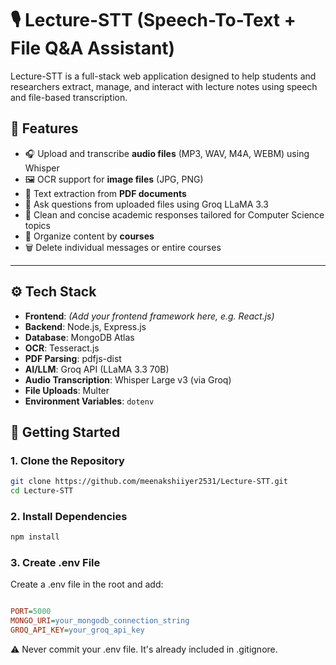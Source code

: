 # 🎙️ Lecture-STT (Speech-To-Text + File Q&A Assistant)

Lecture-STT is a full-stack web application designed to help students and researchers extract, manage, and interact with lecture notes using speech and file-based transcription.

## 📌 Features

- 🎧 Upload and transcribe **audio files** (MP3, WAV, M4A, WEBM) using Whisper
- 🖼️ OCR support for **image files** (JPG, PNG)
- 📄 Text extraction from **PDF documents**
- 🤖 Ask questions from uploaded files using Groq LLaMA 3.3
- 🧠 Clean and concise academic responses tailored for Computer Science topics
- 📂 Organize content by **courses**
- 🗑️ Delete individual messages or entire courses

---

## ⚙️ Tech Stack

- **Frontend**: *(Add your frontend framework here, e.g. React.js)*
- **Backend**: Node.js, Express.js
- **Database**: MongoDB Atlas
- **OCR**: Tesseract.js
- **PDF Parsing**: pdfjs-dist
- **AI/LLM**: Groq API (LLaMA 3.3 70B)
- **Audio Transcription**: Whisper Large v3 (via Groq)
- **File Uploads**: Multer
- **Environment Variables**: `dotenv`


  
## 🚀 Getting Started

### 1. Clone the Repository
```bash
git clone https://github.com/meenakshiiyer2531/Lecture-STT.git
cd Lecture-STT
```
### 2. Install Dependencies
```bash
npm install
```
### 3. Create .env File
Create a .env file in the root and add:

```ini

PORT=5000
MONGO_URI=your_mongodb_connection_string
GROQ_API_KEY=your_groq_api_key

```
⚠️ Never commit your .env file. It's already included in .gitignore.